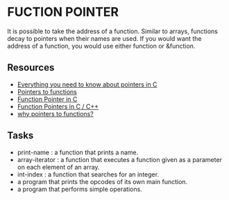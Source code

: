 # FUCTION POINTER

It is possible to take the address of a function. Similar to arrays, functions 
decay to pointers when their names are used. If you would want the address of 
a function, you would use either function or &function.

## Resources 
- [Everything you need to know about pointers in C](https://boredzo.org/pointers/)
- [Pointers to functions](https://publications.gbdirect.co.uk//c_book/chapter5/function_pointers.html)
- [Function Pointer in C](https://www.geeksforgeeks.org/function-pointer-in-c/)
- [Function Pointers in C / C++](https://www.youtube.com/watch?v=ynYtgGUNelE)
- [why pointers to functions?](https://www.youtube.com/watch?v=sxTFSDAZM8s&list=PL2_aWCzGMAwLZp6LMUKI3cc7pgGsasm2_&index=17)

## Tasks
+ print-name : a function that prints a name.
+ array-iterator :  a function that executes a function given as a parameter on each element of an array.
+ int-index : a function that searches for an integer.
+ a program that prints the opcodes of its own main function.
+ a program that performs simple operations.
